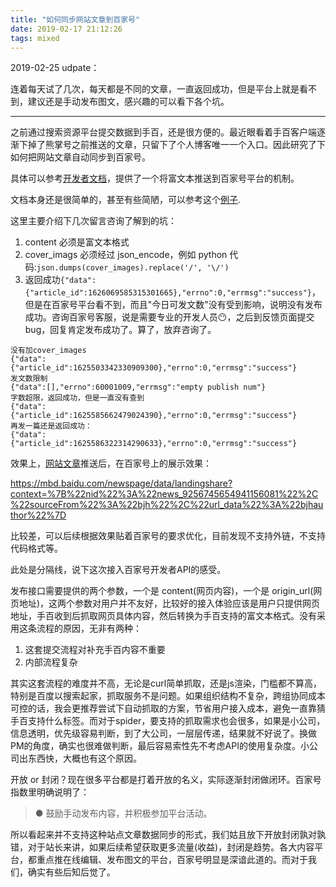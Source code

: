 ```yaml
---
title: "如何同步网站文章到百家号"
date: 2019-02-17 21:12:26
tags: mixed
---
```


2019-02-25 udpate：

连着每天试了几次，每天都是不同的文章，一直返回成功，但是平台上就是看不到，建议还是手动发布图文，感兴趣的可以看下各个坑。

-----

之前通过搜索资源平台提交数据到手百，还是很方便的。最近眼看着手百客户端逐渐下掉了熊掌号之前推送的文章，只留下了个人博客唯一一个入口。因此研究了下如何把网站文章自动同步到百家号。

具体可以参考[开发者文档](https://baijiahao.baidu.com/builder/author/openauth/openauthProtection)，提供了一个将富文本推送到百家号平台的机制。

文档本身还是很简单的，甚至有些简陋，可以参考这个[例子](https://github.com/yingshin/Tiny-Tools/tree/master/baijiahao).

这里主要介绍下几次留言咨询了解到的坑：

1. content 必须是富文本格式  
2. cover_imags 必须经过 json_encode，例如 python 代码:`json.dumps(cover_images).replace('/', '\/')`  
3. 返回成功`{"data":{"article_id":1626069585315301665},"errno":0,"errmsg":"success"}`，但是在百家号平台看不到，而且"今日可发文数"没有受到影响，说明没有发布成功。咨询百家号客服，说是需要专业的开发人员😶，之后到反馈页面提交 bug，回复肯定发布成功了。算了，放弃咨询了。

```
没有加cover_images
{"data":{"article_id":1625503342330909300},"errno":0,"errmsg":"success"}
发文数限制
{"data":[],"errno":60001009,"errmsg":"empty publish num"}
字数超限，返回成功，但是一直没有查到
{"data":{"article_id":1625585662479024390},"errno":0,"errmsg":"success"}
再发一篇还是返回成功：
{"data":{"article_id":1625586322314290633},"errno":0,"errmsg":"success"}
```



效果上，[网站文章](https://izualzhy.cn/leveldb-using-cache)推送后，在百家号上的展示效果：

https://mbd.baidu.com/newspage/data/landingshare?context=%7B%22nid%22%3A%22news_9256745654941156081%22%2C%22sourceFrom%22%3A%22bjh%22%2C%22url_data%22%3A%22bjhauthor%22%7D

比较差，可以后续根据效果贴着百家号的要求优化，目前发现不支持外链，不支持代码格式等。

此处是分隔线，说下这次接入百家号开发者API的感受。

发布接口需要提供的两个参数，一个是 content(网页内容)，一个是 origin_url(网页地址)，这两个参数对用户并不友好，比较好的接入体验应该是用户只提供网页地址，手百收到后抓取网页具体内容，然后转换为手百支持的富文本格式。没有采用这条流程的原因，无非有两种：

1. 这套提交流程对补充手百内容不重要  
2. 内部流程复杂

其实这套流程的难度并不高，无论是curl简单抓取，还是js渲染，门槛都不算高，特别是百度以搜索起家，抓取服务不是问题。如果组织结构不复杂，跨组协同成本可控的话，我会更推荐尝试下自动抓取的方案，节省用户接入成本，避免一直靠猜手百支持什么标签。而对于spider，要支持的抓取需求也会很多，如果是小公司，信息透明，优先级容易判断，到了大公司，一层层传递，结果就不好说了。换做PM的角度，确实也很难做判断，最后容易索性先不考虑API的使用复杂度。小公司出东西快，大概也有这个原因。

开放 or 封闭？现在很多平台都是打着开放的名义，实际逐渐封闭做闭环。百家号指数里明确说明了：

>● 鼓励手动发布内容，并积极参加平台活动。

所以看起来并不支持这种站点文章数据同步的形式，我们姑且放下开放封闭孰对孰错，对于站长来讲，如果后续希望获取更多流量(收益)，封闭是趋势。各大内容平台，都重点推在线编辑、发布图文的平台，百家号明显是深谙此道的。而对于我们，确实有些后知后觉了。
